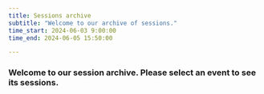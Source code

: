 ```yaml
---
title: Sessions archive
subtitle: "Welcome to our archive of sessions."
time_start: 2024-06-03 9:00:00
time_end: 2024-06-05 15:50:00

---
```


### Welcome to our session archive. Please select an event to see its sessions.
